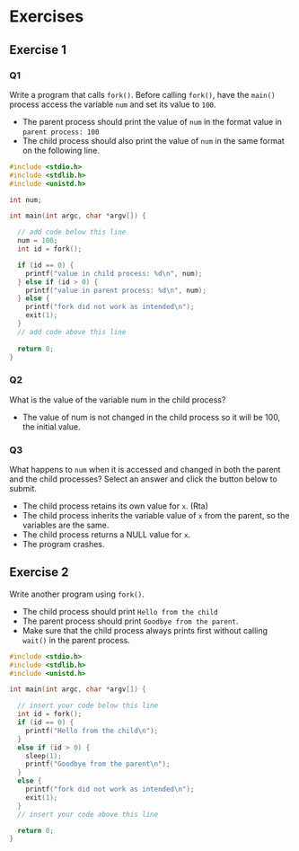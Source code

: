 # Exercises 

## Exercise 1

### Q1

Write a program that calls `fork()`. Before calling `fork()`, have the `main()` process access the variable `num` and set its value to `100`.
* The parent process should print the value of `num` in the format value in `parent process: 100`
* The child process should also print the value of `num` in the same format on the following line.

```c
#include <stdio.h>
#include <stdlib.h>
#include <unistd.h>

int num;

int main(int argc, char *argv[]) {

  // add code below this line    
  num = 100;
  int id = fork();

  if (id == 0) {
    printf("value in child process: %d\n", num);
  } else if (id > 0) {
    printf("value in parent process: %d\n", num);
  } else {
    printf("fork did not work as intended\n");
    exit(1);
  } 
  // add code above this line
  
  return 0;
}
```

### Q2
What is the value of the variable num in the child process?
* The value of num is not changed in the child process so it will be 100, the initial value.

### Q3
What happens to `num` when it is accessed and changed in both the parent and the child processes?
Select an answer and click the button below to submit.
* The child process retains its own value for `x`. (Rta)
* The child process inherits the variable value of `x` from the parent, so the variables are the same.
* The child process returns a NULL value for `x`.
* The program crashes.

## Exercise 2

Write another program using `fork()`.
* The child process should print `Hello from the child`
* The parent process should print `Goodbye from the parent`.
* Make sure that the child process always prints first without calling `wait()` in the parent process.

```c
#include <stdio.h>
#include <stdlib.h>
#include <unistd.h>

int main(int argc, char *argv[]) {

  // insert your code below this line
  int id = fork();
  if (id == 0) {
    printf("Hello from the child\n");
  } 
  else if (id > 0) {
    sleep(1);
    printf("Goodbye from the parent\n");
  } 
  else {
    printf("fork did not work as intended\n");
    exit(1);
  }     
  // insert your code above this line

  return 0;
}
```

